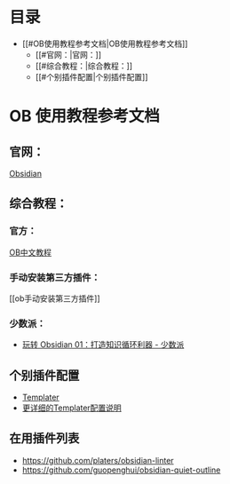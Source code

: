 # 目录

- [[#OB使用教程参考文档|OB使用教程参考文档]]
	- [[#官网：|官网：]]
	- [[#综合教程：|综合教程：]]
	- [[#个别插件配置|个别插件配置]]

# OB 使用教程参考文档

## 官网：

[Obsidian](https://obsidian.md/)

## 综合教程：

### 官方：

[OB中文教程](https://publish.obsidian.md/chinesehelp/01+2021%E6%96%B0%E6%95%99%E7%A8%8B/2021%E5%B9%B4%E6%96%B0%E6%95%99%E7%A8%8B)

### 手动安装第三方插件：

[[ob手动安装第三方插件]]

### 少数派：

- [玩转 Obsidian 01：打造知识循环利器 - 少数派](https://sspai.com/post/62414)

## 个别插件配置

- [Templater](http://jdev.tw/blog/6484/obsidian-templater-plugin)  
- [更详细的Templater配置说明](https://silentvoid13.github.io/Templater/user-functions/system-user-functions.html)

## 在用插件列表

- https://github.com/platers/obsidian-linter
- https://github.com/guopenghui/obsidian-quiet-outline
